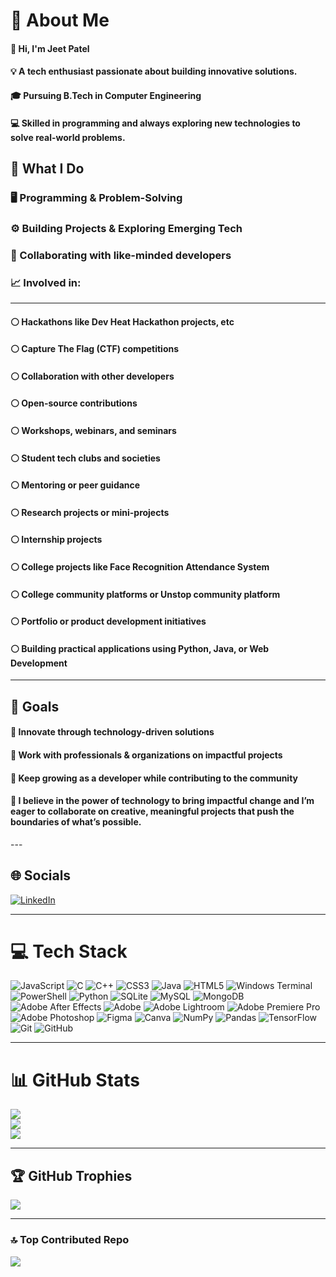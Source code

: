 # 💫 About Me
<h4>👋 Hi, I'm <b>Jeet Patel</b></h4>

<h4>💡 A tech enthusiast passionate about building innovative solutions.</h4>  
<h4>🎓 Pursuing <b>B.Tech in Computer Engineering</b></h4>  
<h4>💻 Skilled in programming and always exploring new technologies to solve real-world problems.</h4>


## 🚀 What I Do

### 🖥️ Programming & Problem-Solving
### ⚙️ Building Projects & Exploring Emerging Tech
### 🤝 Collaborating with like-minded developers

### 📈 Involved in:
<hr>

<h4>⚪ Hackathons like Dev Heat Hackathon projects, etc</h4>
<h4>⚪ Capture The Flag (CTF) competitions</h4>
<h4>⚪ Collaboration with other developers</h4>
<h4>⚪ Open-source contributions</h4>
<h4>⚪ Workshops, webinars, and seminars</h4>
<h4>⚪ Student tech clubs and societies</h4>
<h4>⚪ Mentoring or peer guidance</h4>
<h4>⚪ Research projects or mini-projects</h4>
<h4>⚪ Internship projects</h4>
<h4>⚪ College projects like Face Recognition Attendance System</h4>
<h4>⚪ College community platforms or Unstop community platform</h4>
<h4>⚪ Portfolio or product development initiatives</h4>
<h4>⚪ Building practical applications using Python, Java, or Web Development</h4>

<hr>

## 🎯 Goals

<h4>📌 Innovate through technology-driven solutions</h4>
<h4>📌 Work with professionals & organizations on impactful projects</h4>
<h4>📌 Keep growing as a developer while contributing to the community</h4>

<h4>🌟 I believe in the power of technology to bring impactful change and I’m eager to collaborate on creative, meaningful projects that push the boundaries of what’s possible.</h4>
---

## 🌐 Socials
[![LinkedIn](https://img.shields.io/badge/LinkedIn-%230077B5.svg?logo=linkedin&logoColor=white&style=for-the-badge)](https://www.linkedin.com/in/dte-gecbh-com-jeet-patel-92b034295)

---

# 💻 Tech Stack
![JavaScript](https://img.shields.io/badge/javascript-%23323330.svg?style=for-the-badge&logo=javascript&logoColor=%23F7DF1E) 
![C](https://img.shields.io/badge/c-%2300599C.svg?style=for-the-badge&logo=c&logoColor=white) 
![C++](https://img.shields.io/badge/c++-%2300599C.svg?style=for-the-badge&logo=c%2B%2B&logoColor=white) 
![CSS3](https://img.shields.io/badge/css3-%231572B6.svg?style=for-the-badge&logo=css3&logoColor=white) 
![Java](https://img.shields.io/badge/java-%23ED8B00.svg?style=for-the-badge&logo=openjdk&logoColor=white) 
![HTML5](https://img.shields.io/badge/html5-%23E34F26.svg?style=for-the-badge&logo=html5&logoColor=white) 
![Windows Terminal](https://img.shields.io/badge/Windows%20Terminal-%234D4D4D.svg?style=for-the-badge&logo=windows-terminal&logoColor=white) 
![PowerShell](https://img.shields.io/badge/PowerShell-%235391FE.svg?style=for-the-badge&logo=powershell&logoColor=white) 
![Python](https://img.shields.io/badge/python-3670A0?style=for-the-badge&logo=python&logoColor=ffdd54) 
![SQLite](https://img.shields.io/badge/sqlite-%2307405e.svg?style=for-the-badge&logo=sqlite&logoColor=white) 
![MySQL](https://img.shields.io/badge/mysql-4479A1.svg?style=for-the-badge&logo=mysql&logoColor=white) 
![MongoDB](https://img.shields.io/badge/MongoDB-%234ea94b.svg?style=for-the-badge&logo=mongodb&logoColor=white) 
![Adobe After Effects](https://img.shields.io/badge/Adobe%20After%20Effects-9999FF.svg?style=for-the-badge&logo=Adobe%20After%20Effects&logoColor=white) 
![Adobe](https://img.shields.io/badge/adobe-%23FF0000.svg?style=for-the-badge&logo=adobe&logoColor=white)
![Adobe Lightroom](https://img.shields.io/badge/Adobe%20Lightroom-31A8FF.svg?style=for-the-badge&logo=Adobe%20Lightroom&logoColor=white) 
![Adobe Premiere Pro](https://img.shields.io/badge/Adobe%20Premiere%20Pro-9999FF.svg?style=for-the-badge&logo=Adobe%20Premiere%20Pro&logoColor=white) 
![Adobe Photoshop](https://img.shields.io/badge/adobe%20photoshop-%2331A8FF.svg?style=for-the-badge&logo=adobe%20photoshop&logoColor=white) 
![Figma](https://img.shields.io/badge/figma-%23F24E1E.svg?style=for-the-badge&logo=figma&logoColor=white) 
![Canva](https://img.shields.io/badge/Canva-%2300C4CC.svg?style=for-the-badge&logo=Canva&logoColor=white) 
![NumPy](https://img.shields.io/badge/numpy-%23013243.svg?style=for-the-badge&logo=numpy&logoColor=white) 
![Pandas](https://img.shields.io/badge/pandas-%23150458.svg?style=for-the-badge&logo=pandas&logoColor=white) 
![TensorFlow](https://img.shields.io/badge/TensorFlow-%23FF6F00.svg?style=for-the-badge&logo=TensorFlow&logoColor=white) 
![Git](https://img.shields.io/badge/git-%23F05033.svg?style=for-the-badge&logo=git&logoColor=white) 
![GitHub](https://img.shields.io/badge/github-%23121011.svg?style=for-the-badge&logo=github&logoColor=white)

---

# 📊 GitHub Stats
![](https://github-readme-stats.vercel.app/api?username=JEX01&theme=radical&hide_border=false&include_all_commits=true&count_private=true)<br/>
![](https://nirzak-streak-stats.vercel.app/?user=JEX01&theme=radical&hide_border=false)<br/>
![](https://github-readme-stats.vercel.app/api/top-langs/?username=JEX01&theme=radical&hide_border=false&include_all_commits=true&count_private=true&layout=compact)

---

## 🏆 GitHub Trophies
![](https://github-profile-trophy.vercel.app/?username=JEX01&theme=radical&no-frame=false&no-bg=true&margin-w=4)

---

### 🔝 Top Contributed Repo
![](https://github-contributor-stats.vercel.app/api?username=JEX01&limit=5&theme=dark&combine_all_yearly_contributions=true)
